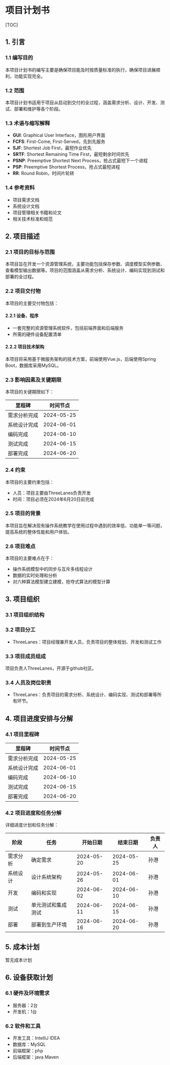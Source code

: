 # 项目计划书

[TOC]

## 1. 引言

  ### 1.1 编写目的

  本项目计划书的编写主要是确保项目能及时按质量标准的执行，确保项目进展顺利，功能实现完全。

  ### 1.2 范围

  本项目计划书适用于项目从启动到交付的全过程，涵盖需求分析、设计、开发、测试、部署和维护等各个阶段。

  ### 1.3 术语与缩写解释

  - **GUI**: Graphical User Interface，图形用户界面
  - **FCFS**: First-Come, First-Served，先到先服务
  - **SJF**: Shortest Job First，最短作业优先
  - **SRTF**: Shortest Remaining Time First，最短剩余时间优先
  - **PSNP**: Preemptive Shortest Next Process，抢占式最短下一个进程
  - **PSP**: Preemptive Shortest Process，抢占式最短进程
  - **RR**: Round Robin，时间片轮转

  ### 1.4 参考资料

  - 项目需求文档
  - 系统设计文档
  - 项目管理相关书籍和论文
  - 相关技术标准和规范

  ## 2. 项目描述

  ### 2.1 项目的目标与范围

  本项目旨在开发一个资源管理系统，主要功能包括保存参数、调度模型实例参数、查看模型输出数据等。项目的范围涵盖从需求分析、系统设计、编码实现到测试和部署的全过程。

  ### 2.2 项目交付物

  本项目的主要交付物包括：

  #### 2.2.1 设备、程序

  - 一套完整的资源管理系统软件，包括前端界面和后端服务
  - 所需的硬件设备配置清单

  #### 2.2.2 项目技术架构

  本项目将采用基于微服务架构的技术方案，前端使用Vue.js，后端使用Spring Boot，数据库采用MySQL。

  ### 2.3 影响因素及关键期限

  本项目的关键期限如下：

  | 里程碑       | 时间节点   |
  | ------------ | ---------- |
  | 需求分析完成 | 2024-05-25 |
  | 系统设计完成 | 2024-06-01 |
  | 编码完成     | 2024-06-10 |
  | 测试完成     | 2024-06-15 |
  | 部署完成     | 2024-06-20 |

  ### 2.4 约束

  本项目的主要约束包括：

  - 人员：项目主要由ThreeLanes负责开发
  - 时间：项目必须在2024年6月20日前完成

  ### 2.5 项目的背景

  本项目旨在解决现有操作系统教学在使用过程中遇到的效率低、功能单一等问题，提高系统的整体性能和用户体验。

  ### 2.6 项目难点

  本项目的主要难点在于：

  - 操作系统模型中的同步与互斥多线程设计
  - 数据的实时处理和分析
  - 对六种算法模型建立建模，抢夺式算法的模型计算

  ## 3. 项目组织

  ### 3.1 项目组织结构

  ### 3.2 项目分工

  - ThreeLanes：项目经理兼开发人员，负责项目的整体规划、开发和测试工作

  ### 3.3 项目成员组成

  项目负责人ThreeLanes，开源于github社区。

  ### 3.4 人员及岗位职责

  - ThreeLanes：负责项目的需求分析、系统设计、编码实现、测试和部署等所有环节。

  ## 4. 项目进度安排与分解

  ### 4.1 项目里程碑

  | 里程碑       | 时间节点   |
  | ------------ | ---------- |
  | 需求分析完成 | 2024-05-25 |
  | 系统设计完成 | 2024-06-01 |
  | 编码完成     | 2024-06-10 |
  | 测试完成     | 2024-06-15 |
  | 部署完成     | 2024-06-20 |

  ### 4.2 项目进度和任务分解

  详细进度计划和任务分解：

  | 阶段     | 任务               | 开始日期   | 结束日期   | 负责人 |
  | -------- | ------------------ | ---------- | ---------- | ------ |
  | 需求分析 | 确定需求           | 2024-05-20 | 2024-05-25 | 孙港   |
  | 系统设计 | 设计系统架构       | 2024-05-26 | 2024-06-01 | 孙港   |
  | 开发     | 编码和实现         | 2024-06-02 | 2024-06-10 | 孙港   |
  | 测试     | 单元测试和集成测试 | 2024-06-11 | 2024-06-15 | 孙港   |
  | 部署     | 部署到生产环境     | 2024-06-16 | 2024-06-20 | 孙港   |

  ## 5. 成本计划

  暂无成本计划

  ## 6. 设备获取计划

  ### 6.1 硬件及环境需求

  - 服务器：2台
  - 开发机：1台

  ### 6.2 软件和工具

  - 开发工具：IntelliJ IDEA
  - 数据库：MySQL
  - 前端框架：php
  - 后端框架：java Maven